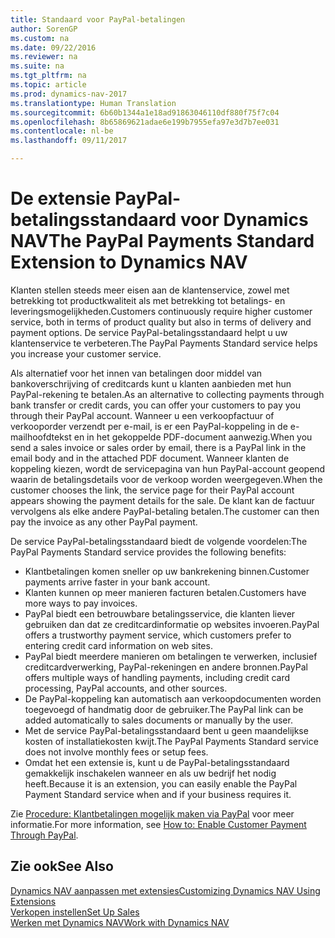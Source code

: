 ```yaml
---
title: Standaard voor PayPal-betalingen
author: SorenGP
ms.custom: na
ms.date: 09/22/2016
ms.reviewer: na
ms.suite: na
ms.tgt_pltfrm: na
ms.topic: article
ms.prod: dynamics-nav-2017
ms.translationtype: Human Translation
ms.sourcegitcommit: 6b60b1344a1e18ad91863046110df880f75f7c04
ms.openlocfilehash: 8b65869621adae6e199b7955efa97e3d7b7ee031
ms.contentlocale: nl-be
ms.lasthandoff: 09/11/2017

---
```


# <a name="the-paypal-payments-standard-extension-to-dynamics-nav"></a><span data-ttu-id="0abb3-102">De extensie PayPal-betalingsstandaard voor Dynamics NAV</span><span class="sxs-lookup"><span data-stu-id="0abb3-102">The PayPal Payments Standard Extension to Dynamics NAV</span></span>
<span data-ttu-id="0abb3-103">Klanten stellen steeds meer eisen aan de klantenservice, zowel met betrekking tot productkwaliteit als met betrekking tot betalings- en leveringsmogelijkheden.</span><span class="sxs-lookup"><span data-stu-id="0abb3-103">Customers continuously require higher customer service, both in terms of product quality but also in terms of delivery and payment options.</span></span> <span data-ttu-id="0abb3-104">De service PayPal-betalingsstandaard helpt u uw klantenservice te verbeteren.</span><span class="sxs-lookup"><span data-stu-id="0abb3-104">The PayPal Payments Standard service helps you increase your customer service.</span></span>

<span data-ttu-id="0abb3-105">Als alternatief voor het innen van betalingen door middel van bankoverschrijving of creditcards kunt u klanten aanbieden met hun PayPal-rekening te betalen.</span><span class="sxs-lookup"><span data-stu-id="0abb3-105">As an alternative to collecting payments through bank transfer or credit cards, you can offer your customers to pay you through their PayPal account.</span></span> <span data-ttu-id="0abb3-106">Wanneer u een verkoopfactuur of verkooporder verzendt per e-mail, is er een PayPal-koppeling in de e-mailhoofdtekst en in het gekoppelde PDF-document aanwezig.</span><span class="sxs-lookup"><span data-stu-id="0abb3-106">When you send a sales invoice or sales order by email, there is a PayPal link in the email body and in the attached PDF document.</span></span> <span data-ttu-id="0abb3-107">Wanneer klanten de koppeling kiezen, wordt de servicepagina van hun PayPal-account geopend waarin de betalingsdetails voor de verkoop worden weergegeven.</span><span class="sxs-lookup"><span data-stu-id="0abb3-107">When the customer chooses the link, the service page for their PayPal account appears showing the payment details for the sale.</span></span> <span data-ttu-id="0abb3-108">De klant kan de factuur vervolgens als elke andere PayPal-betaling betalen.</span><span class="sxs-lookup"><span data-stu-id="0abb3-108">The customer can then pay the invoice as any other PayPal payment.</span></span>

<span data-ttu-id="0abb3-109">De service PayPal-betalingsstandaard biedt de volgende voordelen:</span><span class="sxs-lookup"><span data-stu-id="0abb3-109">The PayPal Payments Standard service provides the following benefits:</span></span>

- <span data-ttu-id="0abb3-110">Klantbetalingen komen sneller op uw bankrekening binnen.</span><span class="sxs-lookup"><span data-stu-id="0abb3-110">Customer payments arrive faster in your bank account.</span></span>
- <span data-ttu-id="0abb3-111">Klanten kunnen op meer manieren facturen betalen.</span><span class="sxs-lookup"><span data-stu-id="0abb3-111">Customers have more ways to pay invoices.</span></span>
- <span data-ttu-id="0abb3-112">PayPal biedt een betrouwbare betalingsservice, die klanten liever gebruiken dan dat ze creditcardinformatie op websites invoeren.</span><span class="sxs-lookup"><span data-stu-id="0abb3-112">PayPal offers a trustworthy payment service, which customers prefer to entering credit card information on web sites.</span></span>
- <span data-ttu-id="0abb3-113">PayPal biedt meerdere manieren om betalingen te verwerken, inclusief creditcardverwerking, PayPal-rekeningen en andere bronnen.</span><span class="sxs-lookup"><span data-stu-id="0abb3-113">PayPal offers multiple ways of handling payments, including credit card processing, PayPal accounts, and other sources.</span></span>
- <span data-ttu-id="0abb3-114">De PayPal-koppeling kan automatisch aan verkoopdocumenten worden toegevoegd of handmatig door de gebruiker.</span><span class="sxs-lookup"><span data-stu-id="0abb3-114">The PayPal link can be added automatically to sales documents or manually by the user.</span></span>
- <span data-ttu-id="0abb3-115">Met de service PayPal-betalingsstandaard bent u geen maandelijkse kosten of installatiekosten kwijt.</span><span class="sxs-lookup"><span data-stu-id="0abb3-115">The PayPal Payments Standard service does not involve monthly fees or setup fees.</span></span>
- <span data-ttu-id="0abb3-116">Omdat het een extensie is, kunt u de PayPal-betalingsstandaard gemakkelijk inschakelen wanneer en als uw bedrijf het nodig heeft.</span><span class="sxs-lookup"><span data-stu-id="0abb3-116">Because it is an extension, you can easily enable the PayPal Payment Standard service when and if your business requires it.</span></span>  

<span data-ttu-id="0abb3-117">Zie [Procedure: Klantbetalingen mogelijk maken via PayPal](sales-how-enable-customer-payments-paypal.md) voor meer informatie.</span><span class="sxs-lookup"><span data-stu-id="0abb3-117">For more information, see [How to: Enable Customer Payment Through PayPal](sales-how-enable-customer-payments-paypal.md).</span></span>

## <a name="see-also"></a><span data-ttu-id="0abb3-118">Zie ook</span><span class="sxs-lookup"><span data-stu-id="0abb3-118">See Also</span></span>  
[<span data-ttu-id="0abb3-119">Dynamics NAV aanpassen met extensies</span><span class="sxs-lookup"><span data-stu-id="0abb3-119">Customizing Dynamics NAV Using Extensions</span></span>](ui-extensions.md)  
[<span data-ttu-id="0abb3-120">Verkopen instellen</span><span class="sxs-lookup"><span data-stu-id="0abb3-120">Set Up Sales</span></span>](sales-setup-sales.md)  
[<span data-ttu-id="0abb3-121">Werken met Dynamics NAV</span><span class="sxs-lookup"><span data-stu-id="0abb3-121">Work with Dynamics NAV</span></span>](ui-work-product.md)

